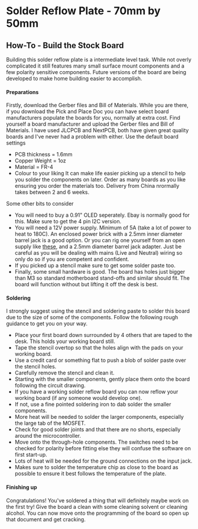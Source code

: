 # **Solder Reflow Plate - 70mm by 50mm**

## How-To - Build the Stock Board
Building this solder reflow plate is a intermediate level task.
While not overly complicated it still features many small surface mount components and a few polarity sensitive components.
Future versions of the board are being developed to make home building easier to accomplish.

#### Preparations
Firstly, download the Gerber files and Bill of Materials.
While you are there, if you download the Pick and Place Doc you can have select board manufacturers populate the boards for you, normally at extra cost.
Find yourself a board manufacturer and upload the Gerber files and Bill of Materials.
I have used JLCPCB and NextPCB, both have given great quality boards and I've never had a problem with either.
Use the default board settings
- PCB thickness = 1.6mm
- Copper Weight = 1oz
- Material = FR-4
- Colour to your liking
It can make life easier picking up a stencil to help you solder the components on later.
Order as many boards as you like ensuring you order the materials too.
Delivery from China nrormally takes between 2 and 6 weeks.

Some other bits to consider
- You will need to buy a 0.91" OLED seperately. Ebay is normally good for this. Make sure to get the 4 pin I2C version.
- You will need a 12V power supply. Minimum of 5A (take a lot of power to heat to 180C). An enclosed power brick with a 2.5mm inner diameter barrel jack is a good option. Or you can rig one yourself from an open supply like [these](https://www.ebay.co.uk/itm/164636015985?_trkparms=ispr%3D1&hash=item2655123d71:g:0~EAAOSwWe9f-qaI&amdata=enc%3AAQAGAAACkPYe5NmHp%252B2JMhMi7yxGiTJkPrKr5t53CooMSQt2orsSLY2M1Gjmuwt9c03vWNfiRs%252FQ%252FM%252BYAJ6j8WnNhVqBTnBTru6OB86J8pc%252FYfL%252FNaBizpiin5VQ2FRoMM2xlSMmLikPq1Kfo827DnvZ98oP5KQz5lhOmHCrLavgEdachmpNk6IFLLp0VfjgkVc%252Fs%252B%252BX8KFBqiDdz4rX9wcFb7PwH1fO8ZEtIwpVbAxrW3%252FafmJJ18bdW%252BrzPZTBljdLcVAzgt7L33U2%252BnDSJ5JRD%252BA%252FmCWPD5Ah6XsDLI%252BsRJa7Xu6sBtNsFRM2CBmXp9DI6UX8qZYagrwBZa%252FjGHZTInWGRK3dJPABW%252Beq5G3GBKLwihaUJqCC5VI3fRwt%252B4pYKBpKseUG0vriRotickOTQR46RbQNNKgE4Wmf0QthOdwjOadBEksewf0Sqfs8FhBQd5ILciZSYxv%252F9MTtMLWLLqJaqGC7vd09YHPBfKJxCdZ3O0yACOYApZvqe1qnKExBBOneiSwT9%252BcrHj2LbBg53rFOsAVowVYD3uUypZ2x8WsQAM06zeZe6LoYHAKAfjmte4DfzaamhbOEAo%252FGx2hSSPkfUC8cGohhcl%252BUBomTqERhc9gly0pHWbekyhBpsr0flCOde9DuiSv3GefdP2yGA3%252FG6q34VpSfsxQUoaMNcuMXBKjUssQpRn3PitZj1Ipbor7HEPB8q3%252B8qAmTxWw5V1EUYUShj95m58kDRc9oVv3eEyryFRcMXJjavWD0leQ%252FEekao2hEheLD1U3thR%252B61JfoOMSXatZ0bMyf7NaTVmPFyDvA8AKqjWJ2jxogJ2asMWqSMCzpT92CwMjXS4NQ%252FLzdmxXwQ%252B77K20%252F9Tx%252BA2awmW1x%7Cclp%3A2334524%7Ctkp%3ABFBMmpvD9tdf), and a 2.5mm diameter barrel jack adapter. Just be careful as you will be dealing with mains (Live and Neutral) wiring so only do so if you are competent and confident.
- If you picked up a stencil make sure to get some solder paste too.
- Finally, some small hardware is good. The board has holes just bigger than M3 so standard motherboard stand-offs and similar should fit. The board will function without but lifting it off the desk is best.

#### Soldering
I strongly suggest using the stencil and soldering paste to solder this board due to the size of some of the components.
Follow the following rough guidance to get you on your way.
- Place your first board down surrounded by 4 others that are taped to the desk. This holds your working board still.
- Tape the stencil overtop so that the holes align with the pads on your working board. 
- Use a credit card or something flat to push a blob of solder paste over the stencil holes.
- Carefully remove the stencil and clean it.
- Starting with the smaller components, gently place them onto the board following the circuit drawing.
- If you have a working solder reflow board you can now reflow your working board (if any someone would develop one).
- If not, use a fine pointed soldering iron to dab solder the smaller components.
- More heat will be needed to solder the larger components, especially the large tab of the MOSFET.
- Check for good solder joints and that there are no shorts, especially around the microcontroller.
- Move onto the through-hole components. The switches need to be checked for polarity before fitting else they will confuse the software on first start-up.
- Lots of heat will be needed for the ground connections on the input jack.
- Makes sure to solder the temperature chip as close to the board as possible to ensure it best follows the temperature of the plate.

#### Finishing up
Congratulations! You've soldered a thing that will definitely maybe work on the first try!
Give the board a clean with some cleaning solvent or cleaning alcohol.
You can now move onto the programming of the board so open up that document and get cracking.